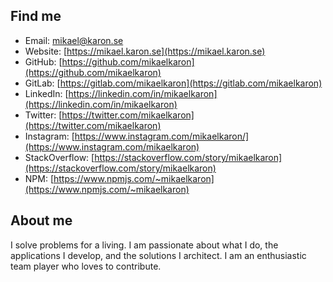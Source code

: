 ## Find me

- Email: [mikael@karon.se](mailto:mikael@karon.se)
- Website: [https://mikael.karon.se](https://mikael.karon.se)
- GitHub: [https://github.com/mikaelkaron](https://github.com/mikaelkaron)
- GitLab: [https://gitlab.com/mikaelkaron](https://gitlab.com/mikaelkaron)
- LinkedIn: [https://linkedin.com/in/mikaelkaron](https://linkedin.com/in/mikaelkaron)
- Twitter: [https://twitter.com/mikaelkaron](https://twitter.com/mikaelkaron)
- Instagram: [https://www.instagram.com/mikaelkaron/](https://www.instagram.com/mikaelkaron)
- StackOverflow: [https://stackoverflow.com/story/mikaelkaron](https://stackoverflow.com/story/mikaelkaron)
- NPM: [https://www.npmjs.com/~mikaelkaron](https://www.npmjs.com/~mikaelkaron)

## About me

I solve problems for a living. I am passionate about what I do, the applications I develop, and the solutions I architect. I am an enthusiastic team player who loves to contribute.
